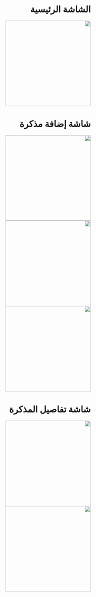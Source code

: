 

# <div dir="rtl">الشاشة الرئيسية</div>
  <div dir="rtl"><img src="screenshots/screen_1.png" heigth="480" width="270"/></div>

# <div dir="rtl">شاشة إضافة مذكرة</div>
<div dir="rtl">
  <img src="screenshots/screen_2.png" heigth="480" width="270"/>
<img src="screenshots/screen_3.png" heigth="480" width="270"/>
<img src="screenshots/screen_4.png" heigth="480" width="270"/>
  </div>
  
  # <div dir="rtl">شاشة تفاصيل المذكرة</div>
<div dir="rtl">
  <img src="screenshots/screen_5.png" heigth="480" width="270"/>
<img src="screenshots/screen_6.png" heigth="480" width="270"/>
  </div>
